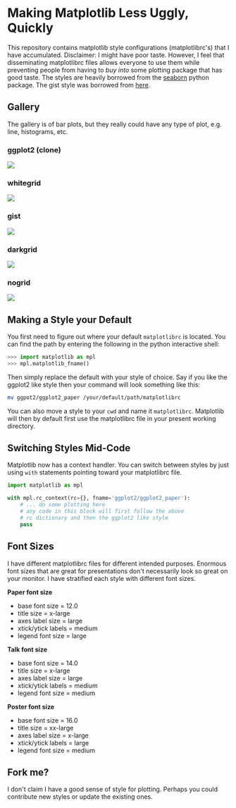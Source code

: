 # Making Matplotlib Less Uggly, Quickly

This repository contains matplotlib style configurations (matplotlibrc's) that I have accumulated. Disclaimer: I might have poor taste. However, I feel that disseminating matplotlibrc files allows everyone to use them while preventing people from having to *buy into* some plotting package that has good taste. The styles are heavily borrowed from the [seaborn](https://github.com/mwaskom/seaborn) python package. The gist style was borrowed from [here](https://gist.github.com/huyng/816622).

## Gallery

The gallery is of bar plots, but they really could have any type of plot, e.g. line, histograms, etc.

### ggplot2 (clone)
![](https://raw.github.com/ctokheim/matplotlibrc/master/examples/ggplot2.png)

### whitegrid
![](https://raw.github.com/ctokheim/matplotlibrc/master/examples/whitegrid.png)

### gist
![](https://raw.github.com/ctokheim/matplotlibrc/master/examples/gist.png)

### darkgrid
![](https://raw.github.com/ctokheim/matplotlibrc/master/examples/darkgrid.png)

### nogrid
![](https://raw.github.com/ctokheim/matplotlibrc/master/examples/nogrid.png)

## Making a Style your Default

You first need to figure out where your default `matplotlibrc` is located.
You can find the path by entering the following in the python interactive shell:

```python
>>> import matplotlib as mpl
>>> mpl.matplotlib_fname()
```

Then simply replace the default with your style of choice. Say if you 
like the ggplot2 like style then your command will look something like this:

```bash
mv ggpot2/ggplot2_paper /your/default/path/matplotlibrc
```

You can also move a style to your `cwd` and name it `matplotlibrc`. Matplotlib
will then by default first use the matplotlibrc file in your present working
directory.

## Switching Styles Mid-Code

Matplotlib now has a context handler. You can switch between styles by just using `with`
statements pointing toward your matplotlibrc file.

```python
import matplotlib as mpl

with mpl.rc_context(rc={}, fname='ggplot2/ggplot2_paper'):
    # ... do some plotting here
    # any code in this block will first follow the above
    # rc dictionary and then the ggplot2 like style
    pass
```

## Font Sizes

I have different matplotlibrc files for different intended purposes.
Enormous font sizes that are great for presentations don't necessarily
look so great on your monitor. I have stratified each style with different
font sizes.

**Paper font size**
* base font size = 12.0
* title size = x-large
* axes label size = large
* xtick/ytick labels = medium
* legend font size = large

**Talk font size**
* base font size = 14.0
* title size = x-large
* axes label size = large
* xtick/ytick labels = medium
* legend font size = medium

**Poster font size**
* base font size = 16.0
* title size = xx-large
* axes label size = x-large
* xtick/ytick labels = large
* legend font size = medium

## Fork me?

I don't claim I have a good sense of style for plotting. Perhaps you could
contribute new styles or update the existing ones.
